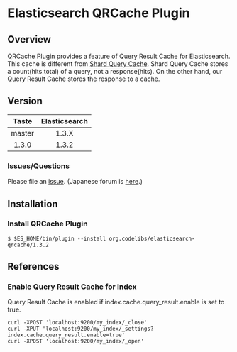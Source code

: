 Elasticsearch QRCache Plugin
=======================

## Overview

QRCache Plugin provides a feature of Query Result Cache for Elasticsearch.
This cache is different from [Shard Query Cache](http://www.elasticsearch.org/guide/en/elasticsearch/reference/master/index-modules-shard-query-cache.html).
Shard Query Cache stores a count(hits.total) of a query, not a response(hits).
On the other hand, our Query Result Cache stores the response to a cache.

## Version

| Taste     | Elasticsearch |
|:---------:|:-------------:|
| master    | 1.3.X         |
| 1.3.0     | 1.3.2         |

### Issues/Questions

Please file an [issue](https://github.com/codelibs/elasticsearch-qrcache/issues "issue").
(Japanese forum is [here](https://github.com/codelibs/codelibs-ja-forum "here").)

## Installation

### Install QRCache Plugin

    $ $ES_HOME/bin/plugin --install org.codelibs/elasticsearch-qrcache/1.3.2

## References

### Enable Query Result Cache for Index

Query Result Cache is enabled if index.cache.query_result.enable is set to true.

    curl -XPOST 'localhost:9200/my_index/_close'
    curl -XPUT 'localhost:9200/my_index/_settings?index.cache.query_result.enable=true'
    curl -XPOST 'localhost:9200/my_index/_open'

